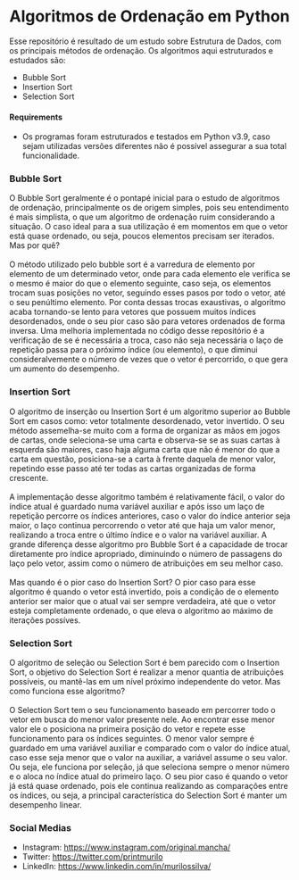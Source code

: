 <h1>Algoritmos de Ordenação em Python</h1>

Esse repositório é resultado de um estudo sobre Estrutura de Dados, com os principais métodos de ordenação. Os algoritmos aqui estruturados e estudados são:

- Bubble Sort
- Insertion Sort
- Selection Sort

<h4>Requirements</h4>

- Os programas foram estruturados e testados em Python v3.9, caso sejam utilizadas versões diferentes não é possível assegurar a sua total funcionalidade.

<h3>Bubble Sort</h3>
O Bubble Sort geralmente é o pontapé inicial para o estudo de algoritmos de ordenação, principalmente os de origem simples, pois seu entendimento é mais simplista, o que um algoritmo de ordenação ruim considerando a situação. O caso ideal para a sua utilização é em momentos em que o vetor está quase ordenado, ou seja, poucos elementos precisam ser iterados. Mas por quê? 
<br></br>
O método utilizado pelo bubble sort é a varredura de elemento por elemento de um determinado vetor, onde para cada elemento ele verifica se o mesmo é maior do que o elemento seguinte, caso seja, os elementos trocam suas posições no vetor, seguindo esses pasos por todo o vetor, até o seu penúltimo elemento. Por conta dessas trocas exaustivas, o algoritmo acaba tornando-se lento para vetores que possuem muitos índices desordenados, onde o seu pior caso são para vetores ordenados de forma inversa. Uma melhoria implementada no código desse repositório é a verificação de se é necessária a troca, caso não seja necessária o laço de repetição passa para o próximo índice (ou elemento), o que diminui consideralvemente o número de vezes que o vetor é percorrido, o que gera um aumento do desempenho.

<h3>Insertion Sort</h3>
O algoritmo de inserção ou Insertion Sort é um algoritmo superior ao Bubble Sort em casos como: vetor totalmente desordenado, vetor invertido. O seu método assemelha-se muito com a forma de organizar as mãos em jogos de cartas, onde seleciona-se uma carta e observa-se se as suas cartas à esquerda são maiores, caso haja alguma carta que não é menor do que a carta em questão, posiciona-se a carta à frente daquela de menor valor, repetindo esse passo até ter todas as cartas organizadas de forma crescente.
<br></br>
A implementação desse algoritmo também é relativamente fácil, o valor do índice atual é guardado numa variável auxiliar e após isso um laço de repetição percorre os índices anteriores, caso o valor do índice anterior seja maior, o laço continua percorrendo o vetor até que haja um valor menor, realizando a troca entre o último índice e o valor na variável auxiliar. A grande diferença desse algoritmo pro Bubble Sort é a capacidade de trocar diretamente pro índice apropriado, diminuindo o número de passagens do laço pelo vetor, assim como o número de atribuições em seu melhor caso.
<br></br>
Mas quando é o pior caso do Insertion Sort? O pior caso para esse algoritmo é quando o vetor está invertido, pois a condição de o elemento anterior ser maior que o atual vai ser sempre verdadeira, até que o vetor esteja completamente ordenado, o que eleva o algoritmo ao máximo de iterações possíves.

<h3>Selection Sort</h3>
O algoritmo de seleção ou Selection Sort é bem parecido com o Insertion Sort, o objetivo do Selection Sort é realizar a menor quantia de atribuições possíveis, ou mantê-las em um nível próximo independente do vetor. Mas como funciona esse algoritmo?
<br></br>
O Selection Sort tem o seu funcionamento baseado em percorrer todo o vetor em busca do menor valor presente nele. Ao encontrar esse menor valor ele o posiciona na primeira posição do vetor e repete esse funcionamento para os índices seguintes. O menor valor sempre é guardado em uma variável auxiliar e comparado com o valor do índice atual, caso esse seja menor que o valor na auxiliar, a variável assume o seu valor. Ou seja, ele funciona por seleção, já que seleciona sempre o menor número e o aloca no índice atual do primeiro laço. O seu pior caso é quando o vetor já está quase ordenado, pois ele continua realizando as comparações entre os índices, ou seja, a principal característica do Selection Sort é manter um desempenho linear.

<h3>Social Medias</h3>

- Instagram: https://www.instagram.com/original.mancha/
- Twitter: https://twitter.com/printmurilo
- LinkedIn: https://www.linkedin.com/in/murilossilva/
